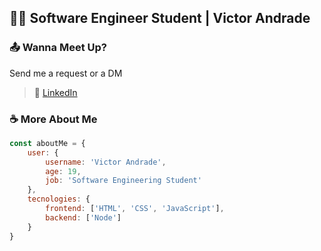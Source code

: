## 👨‍💻 Software Engineer Student | Victor Andrade

### 📤 Wanna Meet Up?

Send me a request or a DM

> 💼 [LinkedIn](https://linkedin.com/in/victoandrad)

### ☕ More About Me

```javascript
const aboutMe = {
    user: {
        username: 'Victor Andrade',
        age: 19,
        job: 'Software Engineering Student'
    },
    tecnologies: {
        frontend: ['HTML', 'CSS', 'JavaScript'],
        backend: ['Node']
    }
}
```
